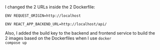 I changed the 2 URLs inside the 2 Dockerfile:
```shell
ENV REQUEST_ORIGIN=http://localhost
```
```shell
ENV REACT_APP_BACKEND_URL=http://localhost/api/
```
Also, I added the build key to the backend and frontend service to build the 2 images based on the Dockerfiles when I use <code>docker compose up</code>